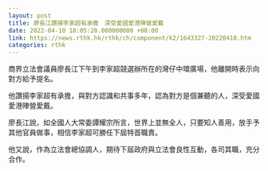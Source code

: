 ```yaml
---
layout: post
title: 廖長江讚揚李家超有承擔　深受愛國愛港陣營愛戴
date: 2022-04-10 18:05:28.000000000 +08:00
link: https://news.rthk.hk/rthk/ch/component/k2/1643327-20220410.htm
categories: rthk
---
```


商界立法會議員廖長江下午到李家超競選辦所在的灣仔中環廣場，他離開時表示向對方給予提名。 

他讚揚李家超有承擔，與對方認識和共事多年，認為對方是個兼聽的人，深受愛國愛港陣營愛戴。

廖長江說，如全國人大常委譚耀宗所言，世界上並無全人，只要知人善用，放手予其他官員做事，相信李家超可勝任下屆特首職責。

他又說，作為立法會總協調人，期待下屆政府與立法會良性互動，各司其職，充分合作。
